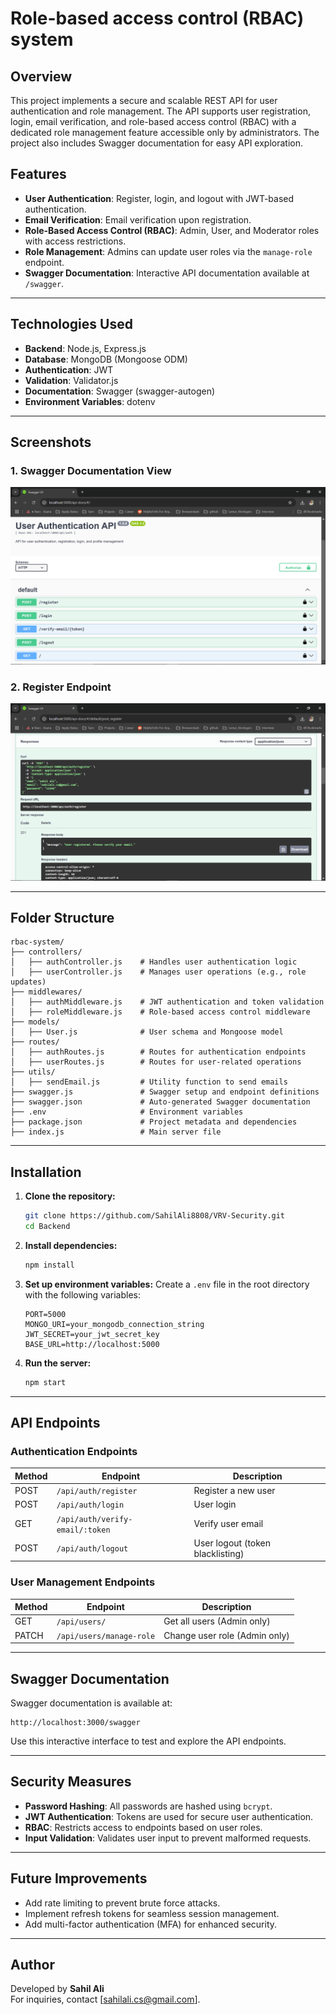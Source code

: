 # Role-based access control (RBAC) system

## Overview

This project implements a secure and scalable REST API for user authentication and role management. The API supports user registration, login, email verification, and role-based access control (RBAC) with a dedicated role management feature accessible only by administrators. The project also includes Swagger documentation for easy API exploration.

## Features

- **User Authentication**: Register, login, and logout with JWT-based authentication.
- **Email Verification**: Email verification upon registration.
- **Role-Based Access Control (RBAC)**: Admin, User, and Moderator roles with access restrictions.
- **Role Management**: Admins can update user roles via the `manage-role` endpoint.
- **Swagger Documentation**: Interactive API documentation available at `/swagger`.

---

## Technologies Used

- **Backend**: Node.js, Express.js
- **Database**: MongoDB (Mongoose ODM)
- **Authentication**: JWT
- **Validation**: Validator.js
- **Documentation**: Swagger (swagger-autogen)
- **Environment Variables**: dotenv

---

## Screenshots  

### 1. Swagger Documentation View  
![Swagger Documentation](https://github.com/SahilAli8808/VRV-Security/blob/main/Screenshots/Screenshot%202.png)  

### 2. Register Endpoint  
![Role Management](https://github.com/SahilAli8808/VRV-Security/blob/main/Screenshots/Screenshot%201.png)  

---
## Folder Structure
```
rbac-system/
├── controllers/
│   ├── authController.js    # Handles user authentication logic
│   ├── userController.js    # Manages user operations (e.g., role updates)
├── middlewares/
│   ├── authMiddleware.js    # JWT authentication and token validation
│   ├── roleMiddleware.js    # Role-based access control middleware
├── models/
│   ├── User.js              # User schema and Mongoose model
├── routes/
│   ├── authRoutes.js        # Routes for authentication endpoints
│   ├── userRoutes.js        # Routes for user-related operations
├── utils/
│   ├── sendEmail.js         # Utility function to send emails
├── swagger.js               # Swagger setup and endpoint definitions
├── swagger.json             # Auto-generated Swagger documentation
├── .env                     # Environment variables
├── package.json             # Project metadata and dependencies
├── index.js                 # Main server file
```

---

## Installation

1. **Clone the repository:**
   ```bash
   git clone https://github.com/SahilAli8808/VRV-Security.git
   cd Backend
   ```

2. **Install dependencies:**
   ```bash
   npm install
   ```

3. **Set up environment variables:**
   Create a `.env` file in the root directory with the following variables:
   ```env
   PORT=5000
   MONGO_URI=your_mongodb_connection_string
   JWT_SECRET=your_jwt_secret_key
   BASE_URL=http://localhost:5000
   ```

4. **Run the server:**
   ```bash
   npm start
   ```

---

## API Endpoints

### **Authentication Endpoints**
| Method | Endpoint                | Description                |
|--------|-------------------------|----------------------------|
| POST   | `/api/auth/register`    | Register a new user        |
| POST   | `/api/auth/login`       | User login                 |
| GET    | `/api/auth/verify-email/:token` | Verify user email   |
| POST   | `/api/auth/logout`      | User logout (token blacklisting) |

### **User Management Endpoints**
| Method | Endpoint                | Description                |
|--------|-------------------------|----------------------------|
| GET    | `/api/users/`           | Get all users (Admin only) |
| PATCH  | `/api/users/manage-role`| Change user role (Admin only) |

---

## Swagger Documentation

Swagger documentation is available at:
```
http://localhost:3000/swagger
```

Use this interactive interface to test and explore the API endpoints.

---

## Security Measures

- **Password Hashing**: All passwords are hashed using `bcrypt`.
- **JWT Authentication**: Tokens are used for secure user authentication.
- **RBAC**: Restricts access to endpoints based on user roles.
- **Input Validation**: Validates user input to prevent malformed requests.

---

## Future Improvements

- Add rate limiting to prevent brute force attacks.
- Implement refresh tokens for seamless session management.
- Add multi-factor authentication (MFA) for enhanced security.

---

## Author

Developed by **Sahil Ali**  
For inquiries, contact [sahilali.cs@gmail.com].